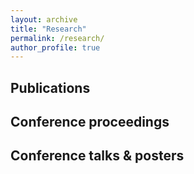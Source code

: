 ```yaml
---
layout: archive
title: "Research"
permalink: /research/
author_profile: true
---
```

## Publications

## Conference proceedings

## Conference talks & posters
